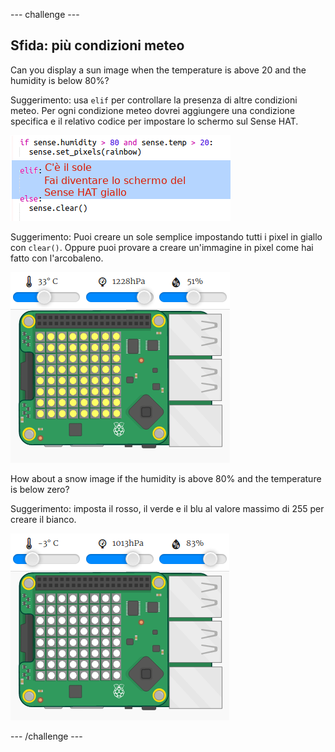 \--- challenge \---

## Sfida: più condizioni meteo

Can you display a sun image when the temperature is above 20 and the humidity is below 80%?

Suggerimento: usa `elif` per controllare la presenza di altre condizioni meteo. Per ogni condizione meteo dovrei aggiungere una condizione specifica e il relativo codice per impostare lo schermo sul Sense HAT.

![screenshot](images/rainbow-elif.png)

Suggerimento: Puoi creare un sole semplice impostando tutti i pixel in giallo con `clear()`. Oppure puoi provare a creare un'immagine in pixel come hai fatto con l'arcobaleno.

![screenshot](images/rainbow-sun.png)

How about a snow image if the humidity is above 80% and the temperature is below zero?

Suggerimento: imposta il rosso, il verde e il blu al valore massimo di 255 per creare il bianco.

![screenshot](images/rainbow-snow.png)

\--- /challenge \---